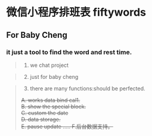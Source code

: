 # 微信小程序排班表 fiftywords

## For Baby Cheng

### it just a tool to find the word and rest time.

>1. we chat project

>2. just for baby cheng

>3. there are many functions:should be perfected.
>
><del>A. works data bind cal1.</del></br>
><del>B. show the special block.<del></br>
><del>C. custom the date </del></br>
><del>D. data storage.</del></br>
>E. pause update .....
>F.后台数据支持。


